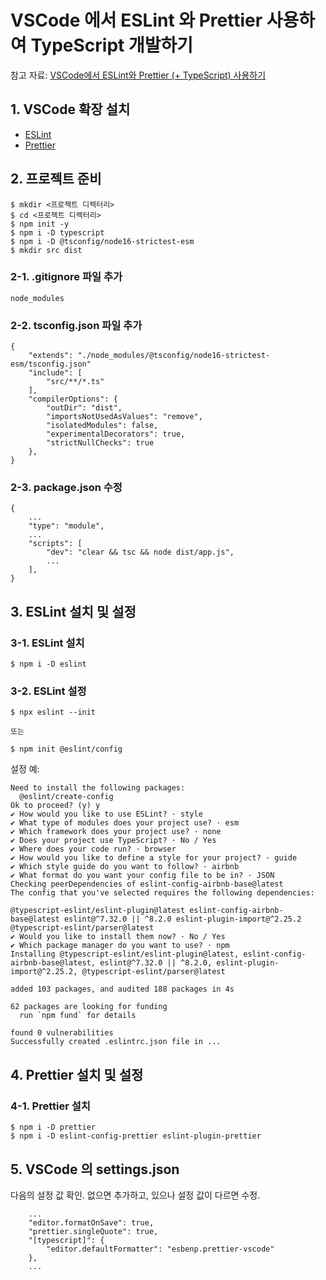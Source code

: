 # VSCode 에서 ESLint 와 Prettier 사용하여 TypeScript 개발하기

참고 자료: [VSCode에서 ESLint와 Prettier (+ TypeScript) 사용하기](https://velog.io/@das01063/VSCode%EC%97%90%EC%84%9C-ESLint%EC%99%80-Prettier-TypeScript-%EC%82%AC%EC%9A%A9%ED%95%98%EA%B8%B0)

## 1. VSCode 확장 설치

- [ESLint](https://marketplace.visualstudio.com/items?itemName=dbaeumer.vscode-eslint)
- [Prettier](https://marketplace.visualstudio.com/items?itemName=esbenp.prettier-vscode)

## 2. 프로젝트 준비

```
$ mkdir <프로젝트 디렉터리>
$ cd <프로젝트 디렉터리>
$ npm init -y
$ npm i -D typescript
$ npm i -D @tsconfig/node16-strictest-esm
$ mkdir src dist
```

### 2-1. .gitignore 파일 추가

```
node_modules
```

### 2-2. tsconfig.json 파일 추가

```
{
    "extends": "./node_modules/@tsconfig/node16-strictest-esm/tsconfig.json"
    "include": [
        "src/**/*.ts"
    ],
    "compilerOptions": {
        "outDir": "dist",
        "importsNotUsedAsValues": "remove",
        "isolatedModules": false,
        "experimentalDecorators": true,
        "strictNullChecks": true
    },
}
```

### 2-3. package.json 수정

```
{
    ...
    "type": "module",
    ...
    "scripts": [
        "dev": "clear && tsc && node dist/app.js",
        ...
    ],
}
```

## 3. ESLint 설치 및 설정

### 3-1. ESLint 설치

```
$ npm i -D eslint
```

### 3-2. ESLint 설정

```
$ npx eslint --init

또는

$ npm init @eslint/config
```

설정 예:

```
Need to install the following packages:
  @eslint/create-config
Ok to proceed? (y) y
✔ How would you like to use ESLint? · style
✔ What type of modules does your project use? · esm
✔ Which framework does your project use? · none
✔ Does your project use TypeScript? · No / Yes
✔ Where does your code run? · browser
✔ How would you like to define a style for your project? · guide
✔ Which style guide do you want to follow? · airbnb
✔ What format do you want your config file to be in? · JSON
Checking peerDependencies of eslint-config-airbnb-base@latest
The config that you've selected requires the following dependencies:

@typescript-eslint/eslint-plugin@latest eslint-config-airbnb-base@latest eslint@^7.32.0 || ^8.2.0 eslint-plugin-import@^2.25.2 @typescript-eslint/parser@latest
✔ Would you like to install them now? · No / Yes
✔ Which package manager do you want to use? · npm
Installing @typescript-eslint/eslint-plugin@latest, eslint-config-airbnb-base@latest, eslint@^7.32.0 || ^8.2.0, eslint-plugin-import@^2.25.2, @typescript-eslint/parser@latest

added 103 packages, and audited 188 packages in 4s

62 packages are looking for funding
  run `npm fund` for details

found 0 vulnerabilities
Successfully created .eslintrc.json file in ...
```

## 4. Prettier 설치 및 설정

### 4-1. Prettier 설치

```
$ npm i -D prettier
$ npm i -D eslint-config-prettier eslint-plugin-prettier
```

## 5. VSCode 의 settings.json

다음의 설정 값 확인. 없으면 추가하고, 있으나 설정 값이 다르면 수정.

```
    ...
    "editor.formatOnSave": true,
    "prettier.singleQuote": true,
    "[typescript]": {
        "editor.defaultFormatter": "esbenp.prettier-vscode"
    },
    ...
```
